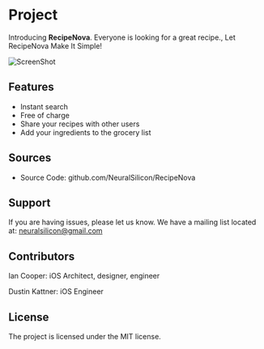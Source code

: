 # Project

Introducing **RecipeNova**. 
Everyone is looking for a great recipe., Let RecipeNova Make It Simple!

![ScreenShot](https://user-images.githubusercontent.com/35051980/133952859-5e8d232f-b18c-47da-ba34-da9903d7ee39.gif)

**Features**
------------
- Instant search
- Free of charge
- Share your recipes with other users
- Add your ingredients to the grocery list

**Sources**
-----------

- Source Code: github.com/NeuralSilicon/RecipeNova

**Support**
-----------

If you are having issues, please let us know.
We have a mailing list located at: neuralsilicon@gmail.com

**Contributors**
----------------

Ian Cooper: iOS Architect, designer, engineer

Dustin Kattner: iOS Engineer

**License**
-----------

The project is licensed under the MIT license.


